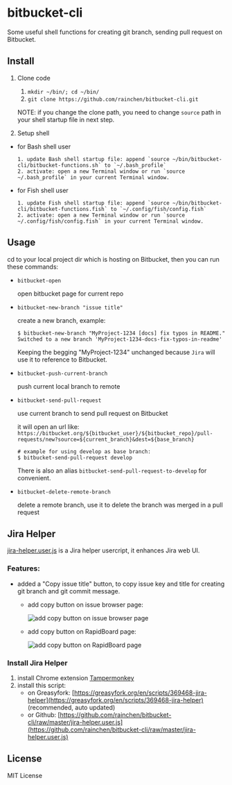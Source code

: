 # bitbucket-cli

Some useful shell functions for creating git branch, sending pull request on Bitbucket.

## Install

1. Clone code

    1. `mkdir ~/bin/; cd ~/bin/`
    2. `git clone https://github.com/rainchen/bitbucket-cli.git`
    
    NOTE: if you change the clone path, you need to change `source` path in your shell startup file in next step.

2. Setup shell

  - for Bash shell user

        1. update Bash shell startup file: append `source ~/bin/bitbucket-cli/bitbucket-functions.sh` to `~/.bash_profile`
        2. activate: open a new Terminal window or run `source ~/.bash_profile` in your current Terminal window.

  - for Fish shell user

        1. update Fish shell startup file: append `source ~/bin/bitbucket-cli/bitbucket-functions.fish` to `~/.config/fish/config.fish`
        2. activate: open a new Terminal window or run `source ~/.config/fish/config.fish` in your current Terminal window.

## Usage

cd to your local project dir which is hosting on Bitbucket, then you can run these commands:

* `bitbucket-open`

    open bitbucket page for current repo

* `bitbucket-new-branch "issue title"`

    create a new branch, example:

    ```
    $ bitbucket-new-branch "MyProject-1234 [docs] fix typos in README."
    Switched to a new branch 'MyProject-1234-docs-fix-typos-in-readme'
    ```

    Keeping the begging "MyProject-1234" unchanged because `Jira` will use it to reference to Bitbucket.


* `bitbucket-push-current-branch`

    push current local branch to remote


* `bitbucket-send-pull-request`

    use current branch to send pull request on Bitbucket

    it will open an url like: `https://bitbucket.org/${bitbucket_user}/${bitbucket_repo}/pull-requests/new?source=${current_branch}&dest=${base_branch}`

    ```
    # example for using develop as base branch:
    $ bitbucket-send-pull-request develop
    ```

    There is also an alias `bitbucket-send-pull-request-to-develop` for convenient.

* `bitbucket-delete-remote-branch`

    delete a remote branch, use it to delete the branch was merged in a pull request

## Jira Helper

[jira-helper.user.js]() is a Jira helper usercript, it enhances Jira web UI.

### Features:

* added a "Copy issue title" button, to copy issue key and title for creating git branch and git commit message.

    - add copy button on issue browser page:
    
        ![add copy button on issue browser page](https://user-images.githubusercontent.com/71397/41328743-4b7078a8-6efc-11e8-9886-2eef18e3441f.png)
    
    - add copy button on RapidBoard page:
    
        ![add copy button on RapidBoard page](https://user-images.githubusercontent.com/71397/41328760-6313a1c4-6efc-11e8-8ffe-b695f417e650.png)


### Install Jira Helper

1. install Chrome extension [Tampermonkey](https://chrome.google.com/webstore/detail/tampermonkey/dhdgffkkebhmkfjojejmpbldmpobfkfo)
2. install this script: 
    * on Greasyfork: [https://greasyfork.org/en/scripts/369468-jira-helper](https://greasyfork.org/en/scripts/369468-jira-helper) (recommended, auto updated) 
    * or Github: [https://github.com/rainchen/bitbucket-cli/raw/master/jira-helper.user.js](https://github.com/rainchen/bitbucket-cli/raw/master/jira-helper.user.js)

## License

MIT License



